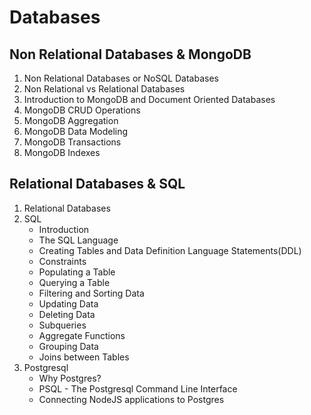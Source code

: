 # Databases

## Non Relational Databases & MongoDB
1. Non Relational Databases or NoSQL Databases
2. Non Relational vs Relational Databases
3. Introduction to MongoDB and Document Oriented Databases
4. MongoDB CRUD Operations
5. MongoDB Aggregation 
6. MongoDB Data Modeling
7. MongoDB Transactions
8. MongoDB Indexes

## Relational Databases & SQL
1. Relational Databases
2. SQL
    - Introduction
    - The SQL Language
    - Creating Tables and Data Definition Language Statements(DDL)
    - Constraints
    - Populating a Table
    - Querying a Table
    - Filtering and Sorting Data
    - Updating Data
    - Deleting Data
    - Subqueries
    - Aggregate Functions
    - Grouping Data
    - Joins between Tables
3. Postgresql
    - Why Postgres?
    - PSQL - The Postgresql Command Line Interface
    - Connecting NodeJS applications to Postgres